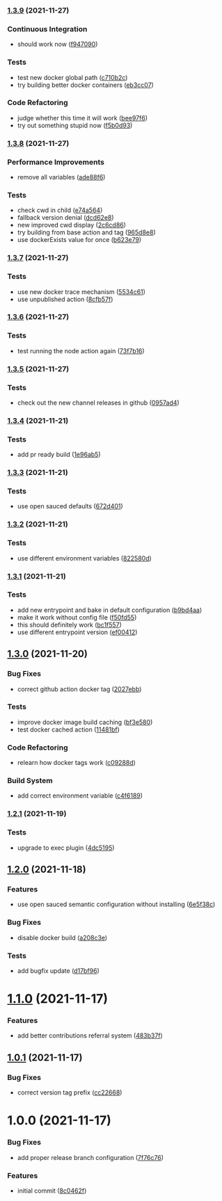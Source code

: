 ### [1.3.9](https://github.com/0-vortex/semantic-release-docker-test/compare/v1.3.8...v1.3.9) (2021-11-27)


### Continuous Integration

* should work now ([f947090](https://github.com/0-vortex/semantic-release-docker-test/commit/f94709044a64668adde51f5a1b3921276361cbb3))


### Tests

* test new docker global path ([c710b2c](https://github.com/0-vortex/semantic-release-docker-test/commit/c710b2c6cfb9bfe93e5a596450f5c49dd6a5272f))
* try building better docker containers ([eb3cc07](https://github.com/0-vortex/semantic-release-docker-test/commit/eb3cc07f557fbbf1298ad79da9869453f7517c28))


### Code Refactoring

* judge whether this time it will work ([bee97f6](https://github.com/0-vortex/semantic-release-docker-test/commit/bee97f65912b7f47d6da6b73bc2aa1b7132f6cfa))
* try out something stupid now ([f5b0d93](https://github.com/0-vortex/semantic-release-docker-test/commit/f5b0d934571fbbbbcb491a56c6cdf2dc83f49fcb))

### [1.3.8](https://github.com/0-vortex/semantic-release-docker-test/compare/v1.3.7...v1.3.8) (2021-11-27)


### Performance Improvements

* remove all variables ([ade88f6](https://github.com/0-vortex/semantic-release-docker-test/commit/ade88f631431ce8bd59409cb37abf47fb117098b))


### Tests

* check cwd in child ([e74a564](https://github.com/0-vortex/semantic-release-docker-test/commit/e74a564171aef3be4d9ef0722ed06a7fa0578461))
* fallback version denial ([dcd62e8](https://github.com/0-vortex/semantic-release-docker-test/commit/dcd62e8ea77790d58c400b7c3971d63d1c776be0))
* new improved cwd display ([2c6cd86](https://github.com/0-vortex/semantic-release-docker-test/commit/2c6cd8663b513db8314b5420fc1847456c02b701))
* try building from base action and tag ([965d8e8](https://github.com/0-vortex/semantic-release-docker-test/commit/965d8e820c664fe17fcb7f868116ca698a9f55e2))
* use dockerExists value for once ([b623e79](https://github.com/0-vortex/semantic-release-docker-test/commit/b623e79f5ff0a2182a4f7c7ebc03ec76e6091297))

### [1.3.7](https://github.com/0-vortex/semantic-release-docker-test/compare/v1.3.6...v1.3.7) (2021-11-27)


### Tests

* use new docker trace mechanism ([5534c61](https://github.com/0-vortex/semantic-release-docker-test/commit/5534c61551cb85c08f025af404e60fb9db2bb7ea))
* use unpublished action ([8cfb57f](https://github.com/0-vortex/semantic-release-docker-test/commit/8cfb57f68db02377cd2303701d91ee38f5e3c061))

### [1.3.6](https://github.com/0-vortex/semantic-release-docker-test/compare/v1.3.5...v1.3.6) (2021-11-27)


### Tests

* test running the node action again ([73f7b16](https://github.com/0-vortex/semantic-release-docker-test/commit/73f7b16330feef6336031f5b26abfd2317c78224))

### [1.3.5](https://github.com/0-vortex/semantic-release-docker-test/compare/v1.3.4...v1.3.5) (2021-11-27)


### Tests

* check out the new channel releases in github ([0957ad4](https://github.com/0-vortex/semantic-release-docker-test/commit/0957ad42d1172fb6403b25cc3f0b3fa24678fef9))

### [1.3.4](https://github.com/0-vortex/semantic-release-docker-test/compare/v1.3.3...v1.3.4) (2021-11-21)


### Tests

* add pr ready build ([1e96ab5](https://github.com/0-vortex/semantic-release-docker-test/commit/1e96ab52e561a1af5935af74d80d8aa19b5dc93a))

### [1.3.3](https://github.com/0-vortex/semantic-release-docker-test/compare/v1.3.2...v1.3.3) (2021-11-21)


### Tests

* use open sauced defaults ([672d401](https://github.com/0-vortex/semantic-release-docker-test/commit/672d40119fbf1b11ddc6e61e28107c22713b604c))

### [1.3.2](https://github.com/0-vortex/semantic-release-docker-test/compare/v1.3.1...v1.3.2) (2021-11-21)


### Tests

* use different environment variables ([822580d](https://github.com/0-vortex/semantic-release-docker-test/commit/822580d6642ce5285c7c143002ace28c217d49e9))

### [1.3.1](https://github.com/0-vortex/semantic-release-docker-test/compare/v1.3.0...v1.3.1) (2021-11-21)


### Tests

* add new entrypoint and bake in default configuration ([b9bd4aa](https://github.com/0-vortex/semantic-release-docker-test/commit/b9bd4aad1357d2bbb0458503d7f5960e18e3aa3e))
* make it work without config file ([f50fd55](https://github.com/0-vortex/semantic-release-docker-test/commit/f50fd5596ffa0adea6ce2691d01c35e4faac10fb))
* this should definitely work ([bc1f557](https://github.com/0-vortex/semantic-release-docker-test/commit/bc1f557c1fd0272011569c308afe412d5c63f8d0))
* use different entrypoint version ([ef00412](https://github.com/0-vortex/semantic-release-docker-test/commit/ef004123c0f803b6d1b990b45cba1d27b8e4549b))

## [1.3.0](https://github.com/0-vortex/semantic-release-docker-test/compare/v1.2.1...v1.3.0) (2021-11-20)


### Bug Fixes

* correct github action docker tag ([2027ebb](https://github.com/0-vortex/semantic-release-docker-test/commit/2027ebb97204f776a9c5ad3a244b22a4c359ae0e))


### Tests

* improve docker image build caching ([bf3e580](https://github.com/0-vortex/semantic-release-docker-test/commit/bf3e580cf3d62e5b380d3447788fc4daec3e048c))
* test docker cached action ([11481bf](https://github.com/0-vortex/semantic-release-docker-test/commit/11481bfff567b32f41ed644dc1fd5ba6bacc59d0))


### Code Refactoring

* relearn how docker tags work ([c09288d](https://github.com/0-vortex/semantic-release-docker-test/commit/c09288d3d47971eff055225bee49d158c9724207))


### Build System

* add correct environment variable ([c4f6189](https://github.com/0-vortex/semantic-release-docker-test/commit/c4f61892d50747b41b957c11e906188b2c64d682))

### [1.2.1](https://github.com/0-vortex/semantic-release-docker-test/compare/v1.2.0...v1.2.1) (2021-11-19)


### Tests

* upgrade to exec plugin ([4dc5195](https://github.com/0-vortex/semantic-release-docker-test/commit/4dc519581b1b6fe0d862a343acc3846776f2b0bc))

## [1.2.0](https://github.com/0-vortex/semantic-release-docker-test/compare/v1.1.0...v1.2.0) (2021-11-18)


### Features

* use open sauced semantic configuration without installing ([6e5f38c](https://github.com/0-vortex/semantic-release-docker-test/commit/6e5f38c1a96a3d182363416a49d97a0f69031075))


### Bug Fixes

* disable docker build ([a208c3e](https://github.com/0-vortex/semantic-release-docker-test/commit/a208c3e7f5a58d51fd20a7c5ed23d88d7a30b2fe))


### Tests

* add bugfix update ([d17bf96](https://github.com/0-vortex/semantic-release-docker-test/commit/d17bf96b783b45a6d286cd92f0bac6c5a9d52765))

# [1.1.0](https://github.com/0-vortex/semantic-release-docker-test/compare/v1.0.1...v1.1.0) (2021-11-17)


### Features

* add better contributions referral system ([483b37f](https://github.com/0-vortex/semantic-release-docker-test/commit/483b37fdd7a0ca83576a0d93c24271c7974a80a7))

## [1.0.1](https://github.com/0-vortex/semantic-release-docker-test/compare/v1.0.0...v1.0.1) (2021-11-17)


### Bug Fixes

* correct version tag prefix ([cc22668](https://github.com/0-vortex/semantic-release-docker-test/commit/cc2266860ab4777b6ca87e9c4a6be6c87236e1ac))

# 1.0.0 (2021-11-17)


### Bug Fixes

* add proper release branch configuration ([7f76c76](https://github.com/0-vortex/semantic-release-docker-test/commit/7f76c76dcba1af6369f8c00c8d4712b0a391bd72))


### Features

* initial commit ([8c0462f](https://github.com/0-vortex/semantic-release-docker-test/commit/8c0462f49a1c0c4a0ff24bfe0e0361cbce956a13))
